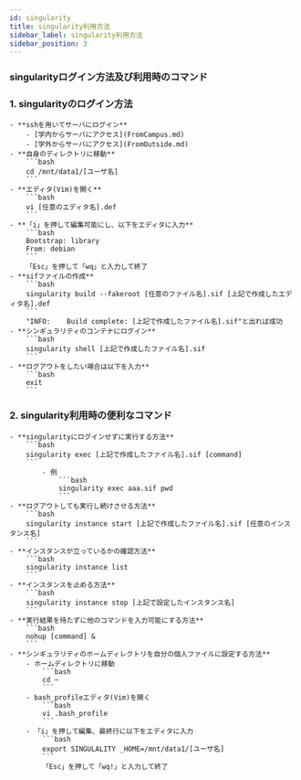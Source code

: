 ```yaml
---
id: singularity
title: singularity利用方法
sidebar_label: singularity利用方法
sidebar_position: 3
---
```

 
### singularityログイン方法及び利用時のコマンド
 
### 1. singularityのログイン方法
 
    - **sshを用いてサーバにログイン**
        - [学内からサーバにアクセス](FromCampus.md)
        - [学外からサーバにアクセス](FromOutside.md)
    - **自身のディレクトリに移動**
        ```bash
        cd /mnt/data1/[ユーザ名]
        ```
    - **エディタ(Vim)を開く**
        ```bash
        vi [任意のエディタ名].def
        ```
    - **「i」を押して編集可能にし、以下をエディタに入力**
        ```bash
        Bootstrap: library
        From: debian
        ```
        「Esc」を押して「wq」と入力して終了
    - **sifファイルの作成**
        ```bash
        singularity build --fakeroot [任意のファイル名].sif [上記で作成したエディタ名].def
        ```
        "INFO:    Build complete: [上記で作成したファイル名].sif"と出れば成功
    - **シンギュラリティのコンテナにログイン**
        ```bash
        singularity shell [上記で作成したファイル名].sif
        ```
    - **ログアウトをしたい場合は以下を入力**
        ```bash
        exit
        ```

### 2. singularity利用時の便利なコマンド

    - **singularityにログインせずに実行する方法**
        ```bash
        singularity exec [上記で作成したファイル名].sif [command]
        ```
            - 例
                ```bash
                singularity exec aaa.sif pwd
                ```
    - **ログアウトしても実行し続けさせる方法**
        ```bash
        singularity instance start [上記で作成したファイル名].sif [任意のインスタンス名]
        ```
    - **インスタンスが立っているかの確認方法**
        ```bash
        singularity instance list
        ```
    - **インスタンスを止める方法**
        ```bash
        singularity instance stop [上記で設定したインスタンス名]
        ```
    - **実行結果を待たずに他のコマンドを入力可能にする方法**
        ```bash
        nohup [command] &
        ```
    - **シンギュラリティのホームディレクトリを自分の個人ファイルに設定する方法**
        - ホームディレクトリに移動
            ```bash
            cd ~
            ```
        - bash_profileエディタ(Vim)を開く
            ```bash
            vi .bash_profile
            ```
        - 「i」を押して編集、最終行に以下をエディタに入力
            ```bash
            export SINGULALITY _HOME=/mnt/data1/[ユーザ名]
            ```
            「Esc」を押して「wq!」と入力して終了